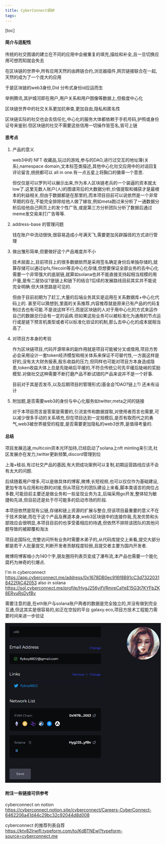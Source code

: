 ```yaml
---
title: CyberConnect调研
tags: 
---
```


[toc]

#### 简介与适配性

传统的社交图谱的建立在不同的应用中会被重复的填充,描绘和补全,且一旦切换应用可想而知就会失去

在区块链的世界中,所有应用天然的由跨链合约,浏览器插件,网页链接联合在一起,天然的成为了一个庞大的应用

于是区块链的web3身份,Did 分布式身份id应运而生

举例腾讯,其护城河即在用户,用户关系和用户图像等数据上,但极度中心化

区块链世界中的社交关系更加抗审查,更加自由,隐私和匿名性

区块链实际的社交也会去信任化,中心化的服务大体都依赖于手机号码,护照或身份证号来鉴别.但区块链的社交不需要这些信用一切操作皆签名,皆可上链

#### 思考点

1. 产品的意义

	web3中的 NFT 收藏品,玩过的游戏,参与的DAO,进行过交互的地址簿(关系),namespace domain,文本标签类描述,其他中心化社交应用中的对话回复评论留言,统统都可以 all in one.有一点五星上将胸口的徽章一个意思.

	但仅仅是可以罗列可以展示出来,作为本人区块链老兵的一个装逼的资本就太low了.这里无数人账户(人)的图谱背后的大数据分析,价值提取和捕获才是最根本的利益相关,但由于数据都是在那里的,而本项目目前可以说依然是一个非常早期的存在,不能完全排除给他人做了嫁妆,例如meta跑过来分析了一通数据分析后给他自己网页上的发个性广告,或是第三方分析团队分析了数据后通过meme发交易来打广告等等.

2. address-base 的管理问题

	钱在账户中流动很快,很容易造成小号满天飞,需要更加另辟蹊径的方式进行管理

3. 做出雏形简单,但要做好这个产品难度并不小

	技术层面上,目前项目上的很多数据依然是采用签名确定身份后单独存储的,就算存储可以通过ipfs,filecoin等去中心化存储,但想要保证全部业务的去中心化需要一个非常强大的底层链,就算如solana也并不能直接支持起相当规模的用户量,是有二层协议?是链上和链下的结合?后续的发展路线目前其实并不能说完全明确.但大体思路是可见的.

	但由于目前初期为了赶工,大量的后端业务其实是运用在关系数据库+中心化代码上的. 甚至可以猜想到,里面的关系推荐,内容推荐就是原来已有产品的代码复制过去也有可能.不是说这样不行,而是区块链的人对于用中心化的方式来运作自己的数据总归会有一定的诟病.但如果这些业务可以被标准化为通用的节点运行或是链下预言机类型或者可以标准化验证的机制,那么去中心化的成本就相当高了.

4. 对项目方本身的考验

	作为区块链项目,代码开源带来的副作用就是项目可能被分叉或借用,项目方势必会采用设计一套token经济模型和相关体系来保证不可替代性,一方面这样是好的,没有太大财务报表,股东收益的压力,但同样也可能对项目方本身造成隐患,token收益大体上总是先陡峭后平缓的,不符合传统公司先平缓后陡峭的奖励模型.对做社交这种需要不断打磨产品不断试错的产品来说并不是一个好事.

	目前对于其是否发币,以及后期项目的管理形式(基金会?DAO?链上?) 还未有设计

5. 附加题,是否需要web3的身份与中心化服务如twitter,meta之间的链接

	对于本项目而言是答案是需要的,引流宣传和数据提取,对使用者而言也需要,可以减少很多手动的关系填充,但在项目达到一定规模后,是否有取而代之的勇气,web3被世界接受的程度,是否需要更加隐私的web3世界,是值得考量的.

#### 总结

项目发展迅速,multicoin资本光环加持,已经启动了solana上nft minting来引流,社区发展亦在发力,twitter更新频繁,discord管理到位

上海+硅谷,有过社交产品的基因,有大把成功案例可以复制,初期运营路线应该不会有太大的问题.

后续随着用户增多,可以是做具体的博客,微博,长短视频,也可以仅仅作为基础建设,更加专攻与应用和社群的对接,但从项目方的团队建设上来看,脚本类语言的岗位占多数,可能目前主要还是做业务和一些呈现业务为主,后端采用go开发,整体较为敏捷和先进,但目前还是处于尽可能多的启动市场的阶段.

本项目依然是现有公链,存储和链上资源的扩展与整合,但该项目最重要的意义不在于技术突破,而在于这个产品及赛道本身,web3区块链中的连接你我,先发优势和头部效应会很明显,本项目目前的也享受着相应的待遇,但依然不排除该团队的其他问题导致的被颠覆和淘汰

项目走国际化,完整访问所有业务时需要木弟子的,从代码库提交上来看,提交大部分都是若干人批量提交,判断开发者贡献程度较弱,且提交者主要为国内开发者.

微博将博客缩小为140个字,朋友圈将列表页变成了瀑布流,本产品也需要一个能化腐朽为神奇的引爆点.

I'm in cyberconnect
https://app.cyberconnect.me/address/0x1678DB0ec916f8B91cC3d73220318422fAC42053
also in solana
https://sol.cyberconnect.me/profile/HygJ256yjfVRmreCaYeE15G3t7KYFbZK8ERyuRsDyfBv

需要注意的是,在eth账户与solana账户两者的数据是完全独立的,并没有做到完全互通,但这其实是很容易的,如正在空投的平台 galaxy.eco,项目方技术工程能力需要时间来进一步验证

![](https://raw.githubusercontent.com/OliverRen/olili_blog_img/master/CyberConnect调研/1642943288879.png)

#### 附注一些链接可供参考

cyberconnect on notion
https://cyberconnect.notion.site/cyberconnect/Careers-CyberConnect-6462206a41d44c29bc32c92044d8d008

cyberconnect 的推荐列表自荐
https://ktv82lrwjfl.typeform.com/to/KdBTNEwl?typeform-source=cyberconnect.me